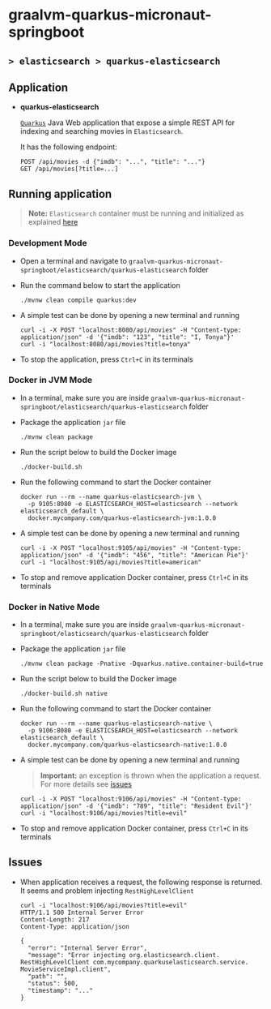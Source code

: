 # graalvm-quarkus-micronaut-springboot
## `> elasticsearch > quarkus-elasticsearch`

## Application

- **quarkus-elasticsearch**

  [`Quarkus`](https://quarkus.io/) Java Web application that expose a simple REST API for indexing and searching movies in `Elasticsearch`.
  
  It has the following endpoint:
  ```
  POST /api/movies -d {"imdb": "...", "title": "..."}
  GET /api/movies[?title=...]
  ```

## Running application

> **Note:** `Elasticsearch` container must be running and initialized as explained [here](https://github.com/ivangfr/graalvm-quarkus-micronaut-springboot/tree/master/elasticsearch#start-environment)

### Development Mode

- Open a terminal and navigate to `graalvm-quarkus-micronaut-springboot/elasticsearch/quarkus-elasticsearch` folder

- Run the command below to start the application
  ```
  ./mvnw clean compile quarkus:dev
  ```

- A simple test can be done by opening a new terminal and running
  ```
  curl -i -X POST "localhost:8080/api/movies" -H "Content-type: application/json" -d '{"imdb": "123", "title": "I, Tonya"}'
  curl -i "localhost:8080/api/movies?title=tonya"
  ```

- To stop the application, press `Ctrl+C` in its terminals

### Docker in JVM Mode

- In a terminal, make sure you are inside `graalvm-quarkus-micronaut-springboot/elasticsearch/quarkus-elasticsearch` folder

- Package the application `jar` file
  ```
  ./mvnw clean package
  ```

- Run the script below to build the Docker image
  ```
  ./docker-build.sh
  ```

- Run the following command to start the Docker container
  ```
  docker run --rm --name quarkus-elasticsearch-jvm \
    -p 9105:8080 -e ELASTICSEARCH_HOST=elasticsearch --network elasticsearch_default \
    docker.mycompany.com/quarkus-elasticsearch-jvm:1.0.0
  ```

- A simple test can be done by opening a new terminal and running
  ```
  curl -i -X POST "localhost:9105/api/movies" -H "Content-type: application/json" -d '{"imdb": "456", "title": "American Pie"}'
  curl -i "localhost:9105/api/movies?title=american"
  ```

- To stop and remove application Docker container, press `Ctrl+C` in its terminals

### Docker in Native Mode

- In a terminal, make sure you are inside `graalvm-quarkus-micronaut-springboot/elasticsearch/quarkus-elasticsearch` folder

- Package the application `jar` file
  ```
  ./mvnw clean package -Pnative -Dquarkus.native.container-build=true
  ```

- Run the script below to build the Docker image
  ```
  ./docker-build.sh native
  ```

- Run the following command to start the Docker container
  ```
  docker run --rm --name quarkus-elasticsearch-native \
    -p 9106:8080 -e ELASTICSEARCH_HOST=elasticsearch --network elasticsearch_default \
    docker.mycompany.com/quarkus-elasticsearch-native:1.0.0
  ```

- A simple test can be done by opening a new terminal and running
  > **Important:** an exception is thrown when the application a request. For more details see [issues](#issues)
  ```
  curl -i -X POST "localhost:9106/api/movies" -H "Content-type: application/json" -d '{"imdb": "789", "title": "Resident Evil"}'
  curl -i "localhost:9106/api/movies?title=evil"
  ```

- To stop and remove application Docker container, press `Ctrl+C` in its terminals

## Issues

- When application receives a request, the following response is returned. It seems and problem injecting `RestHighLevelClient`
  ```
  curl -i "localhost:9106/api/movies?title=evil"
  HTTP/1.1 500 Internal Server Error
  Content-Length: 217
  Content-Type: application/json
  
  {
    "error": "Internal Server Error",
    "message": "Error injecting org.elasticsearch.client.  RestHighLevelClient com.mycompany.quarkuselasticsearch.service.  MovieServiceImpl.client",
    "path": "",
    "status": 500,
    "timestamp": "..."
  }
  ```